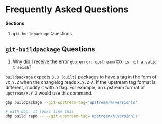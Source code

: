 # Frequently Asked Questions

**Sections**

1. `git-buildpackage` Questions

## `git-buildpackage` Questions

1. Why did I receive the error `gbp:error: upstream/XXX is not a valid treeish`?

`buildpackage` expects `3.0 (quilt)` packages to have a tag in the form of `vX.Y.Z` when the changelog reads `X.Y.Z-A`. If the upstream tag format is different, modify it with a flag. For example, an upstream format of `upstream/X.Y.Z` would use this command.

```bash
gbp buildpackage --git-upstream-tag='upstream/%(version)s'

# with dbp, it looks like this
dbp build repo -- --git-upstream-tag='upstream/%(version)s'
```
